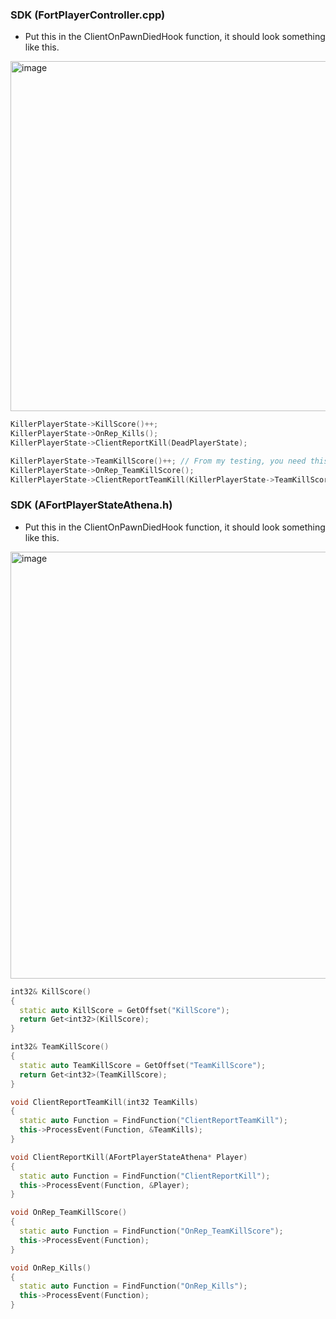 ### SDK (FortPlayerController.cpp)
- Put this in the ClientOnPawnDiedHook function, it should look something like this.
<img width="1034" height="560" alt="image" src="https://github.com/user-attachments/assets/29d96450-6b56-4020-a79f-64cdd1ee1394" />

```cpp
KillerPlayerState->KillScore()++;
KillerPlayerState->OnRep_Kills();
KillerPlayerState->ClientReportKill(DeadPlayerState);

KillerPlayerState->TeamKillScore()++; // From my testing, you need this for the elimination pop-up
KillerPlayerState->OnRep_TeamKillScore();
KillerPlayerState->ClientReportTeamKill(KillerPlayerState->TeamKillScore());
```

### SDK (AFortPlayerStateAthena.h)
- Put this in the ClientOnPawnDiedHook function, it should look something like this.
<img width="1057" height="683" alt="image" src="https://github.com/user-attachments/assets/d944aeec-e01c-4a33-b4d4-024d04a79437" />

```cpp
int32& KillScore()
{
  static auto KillScore = GetOffset("KillScore");
  return Get<int32>(KillScore);
}

int32& TeamKillScore()
{
  static auto TeamKillScore = GetOffset("TeamKillScore");
  return Get<int32>(TeamKillScore);
}

void ClientReportTeamKill(int32 TeamKills) 
{
  static auto Function = FindFunction("ClientReportTeamKill");
  this->ProcessEvent(Function, &TeamKills);
}

void ClientReportKill(AFortPlayerStateAthena* Player)
{
  static auto Function = FindFunction("ClientReportKill");
  this->ProcessEvent(Function, &Player);
}

void OnRep_TeamKillScore()
{
  static auto Function = FindFunction("OnRep_TeamKillScore");
  this->ProcessEvent(Function);
}

void OnRep_Kills()
{
  static auto Function = FindFunction("OnRep_Kills");
  this->ProcessEvent(Function);
}
```

